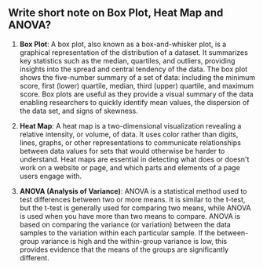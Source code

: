 ## Write short note on Box Plot, Heat Map and ANOVA?

1. **Box Plot**: A box plot, also known as a box-and-whisker plot, is a graphical representation of the distribution of a dataset. It summarizes key statistics such as the median, quartiles, and outliers, providing insights into the spread and central tendency of the data. The box plot shows the five-number summary of a set of data: including the minimum score, first (lower) quartile, median, third (upper) quartile, and maximum score. Box plots are useful as they provide a visual summary of the data enabling researchers to quickly identify mean values, the dispersion of the data set, and signs of skewness.

2. **Heat Map**: A heat map is a two-dimensional visualization revealing a relative intensity, or volume, of data. It uses color rather than digits, lines, graphs, or other representations to communicate relationships between data values for sets that would otherwise be harder to understand. Heat maps are essential in detecting what does or doesn't work on a website or page, and which parts and elements of a page users engage with.

3. **ANOVA (Analysis of Variance)**: ANOVA is a statistical method used to test differences between two or more means. It is similar to the t-test, but the t-test is generally used for comparing two means, while ANOVA is used when you have more than two means to compare. ANOVA is based on comparing the variance (or variation) between the data samples to the variation within each particular sample. If the between-group variance is high and the within-group variance is low, this provides evidence that the means of the groups are significantly different.

